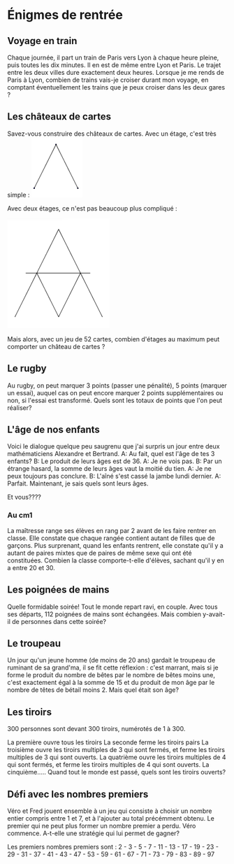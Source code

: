# Énigmes de rentrée

## Voyage en train

Chaque journée, il part un train de Paris vers Lyon à chaque heure pleine, puis toutes les dix minutes. Il en est de même entre Lyon et Paris. Le trajet entre les deux villes dure exactement deux heures. Lorsque je me rends de Paris à Lyon, combien de trains vais-je croiser durant mon voyage, en comptant éventuellement les trains que je peux croiser dans les deux gares ?

## Les châteaux de cartes

  Savez-vous construire des châteaux de cartes. Avec un étage, c'est très simple :
  ![Alt text](image.png)

Avec deux étages, ce n'est pas beaucoup plus compliqué :

![Alt text](image-1.png)

Mais alors, avec un jeu de 52 cartes, combien d'étages au maximum peut comporter un château de cartes ?

## Le rugby

Au rugby, on peut marquer 3 points (passer une pénalité), 5 points (marquer un essai), auquel cas on peut encore marquer 2 points supplémentaires ou non, si l'essai est transformé.
Quels sont les totaux de points que l'on peut réaliser?

## L'âge de nos enfants

Voici le dialogue quelque peu saugrenu que j'ai surpris un jour entre deux mathématiciens Alexandre et Bertrand.
A: Au fait, quel est l'âge de tes 3 enfants?
B: Le produit de leurs âges est de 36.
A: Je ne vois pas.
B: Par un étrange hasard, la somme de leurs âges vaut la moitié du tien.
A: Je ne peux toujours pas conclure.
B: L'aîné s'est cassé la jambe lundi dernier.
A: Parfait. Maintenant, je sais quels sont leurs âges.

Et vous????

### Au cm1

La maîtresse range ses élèves en rang par 2 avant de les faire rentrer en classe. Elle constate que chaque rangée contient autant de filles que de garçons. Plus surprenant, quand les enfants rentrent, elle constate qu'il y a autant de paires mixtes que de paires de même sexe qui ont été constituées. Combien la classe comporte-t-elle d'élèves, sachant qu'il y en a entre 20 et 30.

## Les poignées de mains

Quelle formidable soirée! Tout le monde repart ravi, en couple. Avec tous ses départs, 112 poignées de mains sont échangées. Mais combien y-avait-il de personnes dans cette soirée?

## Le troupeau

Un jour qu'un jeune homme (de moins de 20 ans) gardait le troupeau de ruminant de sa grand'ma, il se fit cette réflexion : c'est marrant, mais si je forme le produit du nombre de bêtes par le nombre de bêtes moins une, c'est exactement égal à la somme de 15 et du produit de mon âge par le nombre de têtes de bétail moins 2. Mais quel était son âge?

## Les tiroirs

300 personnes sont devant 300 tiroirs, numérotés de 1 à 300.

La première ouvre tous les tiroirs
La seconde ferme les tiroirs pairs
La troisième ouvre les tiroirs multiples de 3 qui sont fermés, et ferme les tiroirs multiples de 3 qui sont ouverts.
La quatrième ouvre les tiroirs multiples de 4 qui sont fermés, et ferme les tiroirs multiples de 4 qui sont ouverts.
La cinquième.....
Quand tout le monde est passé, quels sont les tiroirs ouverts?

## Défi avec les nombres premiers

Véro et Fred jouent ensemble à un jeu qui consiste à choisir un nombre entier compris entre 1 et 7, et à l'ajouter au total précémment obtenu. Le premier qui ne peut plus former un nombre premier a perdu. Véro commence. A-t-elle une stratégie qui lui permet de gagner?

Les premiers nombres premiers sont :
2 - 3 - 5 - 7 - 11 - 13 - 17 - 19 - 23 - 29 - 31 - 37 - 41 - 43 - 47 - 53 - 59 - 61 - 67 - 71 - 73 - 79 - 83 - 89 - 97
